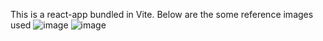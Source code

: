 This is a react-app bundled in Vite.
Below are the some reference images used
![image](https://github.com/user-attachments/assets/bac35c0b-0a26-424e-8323-a3c90cb53765)
![image](https://github.com/user-attachments/assets/371cdec4-9109-4548-8b9e-8166a1a19f88)
